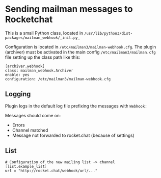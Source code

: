 # Sending mailman messages to Rocketchat

This is a small Python class, located in `/usr/lib/python3/dist-packages/mailman_webhook/_init.py_`

Configuration is located in `/etc/mailman3/mailman-webhook.cfg`. The plugin (archiver) must be activated in the main config `/etc/mailman3/mailman.cfg` file setting up the class path like this:

```
[archiver.webhook]
class: mailman_webhook.Archiver
enable: yes
configuration: /etc/mailman3/mailman-webhook.cfg
```
## Logging

Plugin logs in the default log file prefixing the messages with `Webhook:`

Messages should come on:

*   <div class="li">Errors</div>

*   <div class="li">Channel matched</div>

*   <div class="li">Message not forwarded to rocket.chat (because of settings)</div>

## List

```
# Configuration of the new mailing list -> channel
[list.example_list]
url = "http://rocket.chat/webhook/url/..."
```
